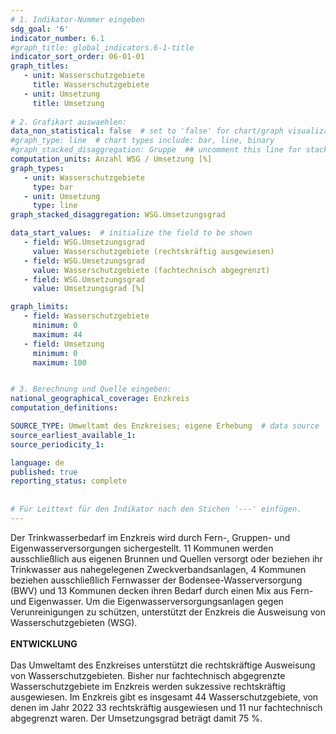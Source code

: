 ```yaml
---
# 1. Indikator-Nummer eingeben 
sdg_goal: '6'
indicator_number: 6.1
#graph_title: global_indicators.6-1-title
indicator_sort_order: 06-01-01
graph_titles:
   - unit: Wasserschutzgebiete
     title: Wasserschutzgebiete
   - unit: Umsetzung
     title: Umsetzung
 
# 2. Grafikart auswaehlen: 
data_non_statistical: false  # set to 'false' for chart/graph visualization 
#graph_type: line  # chart types include: bar, line, binary 
#graph_stacked_disaggregation: Gruppe  ## uncomment this line for stacked bars. eplace 'Geschlecht' with the field of aggregation. 
computation_units: Anzahl WSG / Umsetzung [%]
graph_types:
   - unit: Wasserschutzgebiete
     type: bar
   - unit: Umsetzung
     type: line
graph_stacked_disaggregation: WSG.Umsetzungsgrad

data_start_values:  # initialize the field to be shown  
   - field: WSG.Umsetzungsgrad 
     value: Wasserschutzgebiete (rechtskräftig ausgewiesen)
   - field: WSG.Umsetzungsgrad 
     value: Wasserschutzgebiete (fachtechnisch abgegrenzt)
   - field: WSG.Umsetzungsgrad 
     value: Umsetzungsgrad [%]

graph_limits:
   - field: Wasserschutzgebiete
     minimum: 0
     maximum: 44
   - field: Umsetzung
     minimum: 0
     maximum: 100


# 3. Berechnung und Quelle eingeben: 
national_geographical_coverage: Enzkreis
computation_definitions: 

SOURCE_TYPE: Umweltamt des Enzkreises; eigene Erhebung  # data source  
source_earliest_available_1: 
source_periodicity_1: 

language: de   
published: true 
reporting_status: complete
 
 
# Für Leittext für den Indikator nach den Stichen '---' einfügen. 
---
```

Der Trinkwasserbedarf im Enzkreis wird durch Fern-, Gruppen- und Eigenwasserversorgungen sichergestellt. 11 Kommunen werden ausschließlich aus eigenen Brunnen und Quellen versorgt oder beziehen ihr Trinkwasser aus nahegelegenen Zweckverbandsanlagen, 4 Kommunen beziehen ausschließlich Fernwasser der Bodensee-Wasserversorgung (BWV) und 13 Kommunen decken ihren Bedarf durch einen Mix aus Fern- und Eigenwasser. Um die Eigenwasserversorgungsanlagen gegen Verunreinigungen zu schützen, unterstützt der Enzkreis die Ausweisung von Wasserschutzgebieten (WSG). <br>
<br>
**ENTWICKLUNG** <br>
<br>
Das Umweltamt des Enzkreises unterstützt die rechtskräftige Ausweisung von Wasserschutzgebieten. Bisher nur fachtechnisch abgegrenzte Wasserschutzgebiete im Enzkreis werden sukzessive rechtskräftig ausgewiesen. Im Enzkreis gibt es insgesamt 44 Wasserschutzgebiete, von denen im Jahr 2022 33 rechtskräftig ausgewiesen und 11 nur fachtechnisch abgegrenzt waren. Der Umsetzungsgrad beträgt damit 75 %.
